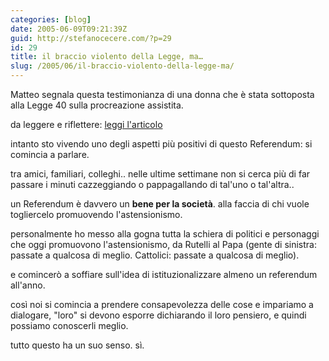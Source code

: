 ```yaml
---
categories: [blog]
date: 2005-06-09T09:21:39Z
guid: http://stefanocecere.com/?p=29
id: 29
title: il braccio violento della Legge, ma…
slug: /2005/06/il-braccio-violento-della-legge-ma/
---
```


Matteo segnala questa testimonianza di una donna che è stata sottoposta alla Legge 40 sulla procreazione assistita.
  
da leggere e riflettere: [leggi l'articolo](http://www.repubblica.it/supplementi/salute/2005/06/09/primopiano/006let4526.html)

intanto sto vivendo uno degli aspetti più positivi di questo Referendum: si comincia a parlare.
  
tra amici, familiari, colleghi.. nelle ultime settimane non si cerca più di far passare i minuti cazzeggiando o pappagallando di tal'uno o tal'altra..

un Referendum è davvero un <span style="font-weight: bold">bene per la società</span>. alla faccia di chi vuole togliercelo promuovendo l'astensionismo.
  
personalmente ho messo alla gogna tutta la schiera di politici e personaggi che oggi promuovono l'astensionismo, da Rutelli al Papa (gente di sinistra: passate a qualcosa di meglio. Cattolici: passate a qualcosa di meglio).
  
e comincerò a soffiare sull'idea di istituzionalizzare almeno un referendum all'anno.

così noi si comincia a prendere consapevolezza delle cose e impariamo a dialogare, "loro" si devono esporre dichiarando il loro pensiero, e quindi possiamo conoscerli meglio.

tutto questo ha un suo senso. sì.